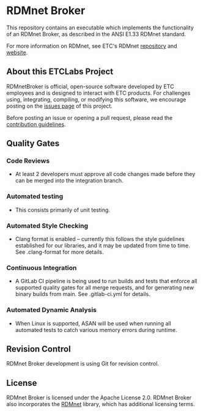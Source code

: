 # RDMnet Broker

This repository contains an executable which implements the functionality of an
RDMnet Broker, as described in the ANSI E1.33 RDMnet standard.

For more information on RDMnet, see ETC's RDMnet
[repository](https://github.com/ETCLabs/RDMnet) and
[website](https://etclabs.github.io/RDMnet).

## About this ETCLabs Project

RDMnetBroker is official, open-source software developed by ETC employees and
is designed to interact with ETC products. For challenges using, integrating,
compiling, or modifying this software, we encourage posting on the
[issues page](https://github.com/ETCLabs/RDMnetBroker/issues) of this project.

Before posting an issue or opening a pull request, please read the
[contribution guidelines](./CONTRIBUTING.md).

## Quality Gates

### Code Reviews

* At least 2 developers must approve all code changes made before they can be merged into the integration branch.

### Automated testing

* This consists primarily of unit testing.

### Automated Style Checking

* Clang format is enabled – currently this follows the style guidelines established for our libraries,
 and it may be updated from time to time. See .clang-format for more details.

### Continuous Integration

* A GitLab CI pipeline is being used to run builds and tests that enforce all supported quality gates for all merge
requests, and for generating new binary builds from main. See .gitlab-ci.yml for details.

### Automated Dynamic Analysis

* When Linux is supported, ASAN will be used when running all automated tests to catch various memory errors during runtime.

## Revision Control

RDMnet Broker development is using Git for revision control.

## License

RDMnet Broker is licensed under the Apache License 2.0. RDMnet Broker also incorporates the [RDMnet](https://github.com/ETCLabs/RDMnet) library, which has additional licensing terms.
